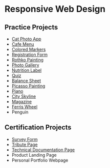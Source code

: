 # Responsive Web Design
## Practice Projects
- [Cat Photo App](https://github.com/karan-cheema/FreeCodeCamp.org/tree/main/Responsive%20Web%20Design/CatPhotoApp)
- [Cafe Menu](https://github.com/karan-cheema/FreeCodeCamp.org/tree/main/Responsive%20Web%20Design/Cafe%20Menu)
- [Colored Markers](https://github.com/karan-cheema/FreeCodeCamp.org/tree/main/Responsive%20Web%20Design/Colored%20Markers)
- [Registration Form](https://github.com/karan-cheema/FreeCodeCamp.org/tree/main/Responsive%20Web%20Design/Registration%20Form)
- [Rothko Painting](https://github.com/karan-cheema/FreeCodeCamp.org/tree/main/Responsive%20Web%20Design/Rothko%20Painting)
- [Photo Gallery](https://github.com/karan-cheema/FreeCodeCamp.org/tree/main/Responsive%20Web%20Design/Photo%20Gallery)
- [Nutrition Label](https://github.com/karan-cheema/FreeCodeCamp.org/tree/main/Responsive%20Web%20Design/Nutrition%20Label)
- [Quiz](https://github.com/karan-cheema/FreeCodeCamp.org/tree/main/Responsive%20Web%20Design/Quiz)
- [Balance Sheet](https://github.com/karan-cheema/FreeCodeCamp.org/tree/main/Responsive%20Web%20Design/Blalance%20Sheet)
- [Picasso Painting](https://github.com/karan-cheema/FreeCodeCamp.org/tree/main/Responsive%20Web%20Design/Picasso%20Painting)
- [Piano](https://github.com/karan-cheema/FreeCodeCamp.org/tree/main/Responsive%20Web%20Design/Piano)
- [City Skyline](https://github.com/karan-cheema/FreeCodeCamp.org/tree/main/Responsive%20Web%20Design/City%20Skyline)
- [Magazine](https://github.com/karan-cheema/FreeCodeCamp.org/tree/main/Responsive%20Web%20Design/Magazine)
- [Ferris Wheel](https://github.com/karan-cheema/FreeCodeCamp.org/tree/main/Responsive%20Web%20Design/Ferris%20Wheel)
- Penguin

## Certification Projects
- [Survey Form](https://github.com/karan-cheema/FreeCodeCamp.org/tree/main/Responsive%20Web%20Design/Certification/Registration%20Form)
- [Tribute Page](https://github.com/karan-cheema/FreeCodeCamp.org/tree/main/Responsive%20Web%20Design/Tribute%20Page)
- [Technical Documentation Page](https://github.com/karan-cheema/FreeCodeCamp.org/tree/main/Responsive%20Web%20Design/Certification/Technical%20Documentation%20Page)
- Product Landing Page
- Personal Portfolio Webpage
